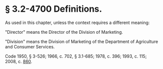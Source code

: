 # § 3.2-4700 Definitions.

<p>As used in this chapter, unless the context requires a different meaning:</p><p>"Director" means the Director of the Division of Marketing.</p><p>"Division" means the Division of Marketing of the Department of Agriculture and Consumer Services.</p><p>Code 1950, § 3-526; 1966, c. 702, § 3.1-685; 1978, c. 396; 1993, c. 115; 2008, c. <a href='http://lis.virginia.gov/cgi-bin/legp604.exe?081+ful+CHAP0860'>860</a>.</p>